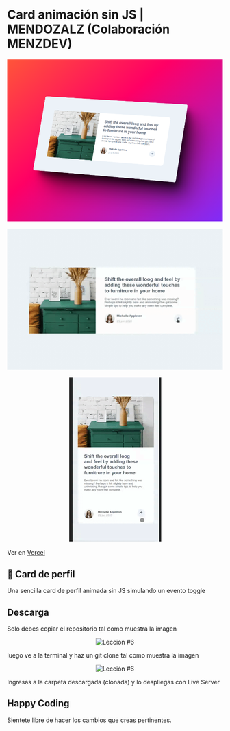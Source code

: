 # Card animación sin JS | MENDOZALZ (Colaboración MENZDEV)

<p align="center">
  <img src="images/readme/984shots_so.png" alt="imagen de presentación" />
</p>

<p align="center">
  <img src="images/readme/post1.gif" alt="animación del botón compartir" />
</p>

<p align="center">
  <img src="images/readme/post2.gif" alt="animación del botón compartir en modo movil" />
</p>

Ver en [Vercel](https://componente-de-perfil.vercel.app/)

## 🚀 Card de perfil

Una sencilla card de perfil animada sin JS simulando un evento toggle

## Descarga

Solo debes copiar el repositorio tal como muestra la imagen

<p align="center">
  <img src="https://i.ibb.co/CPp0nX5/copiar-repo.gif" alt="Lección #6" />
</p>

luego ve a la terminal y haz un git clone tal como muestra la imagen

<p align="center">
  <img src="https://i.ibb.co/Z63C7mf/clonar-repo-1.gif" alt="Lección #6" />
</p>

Ingresas a la carpeta descargada (clonada) y lo despliegas con Live Server

## Happy Coding

Sientete libre de hacer los cambios que creas pertinentes.

